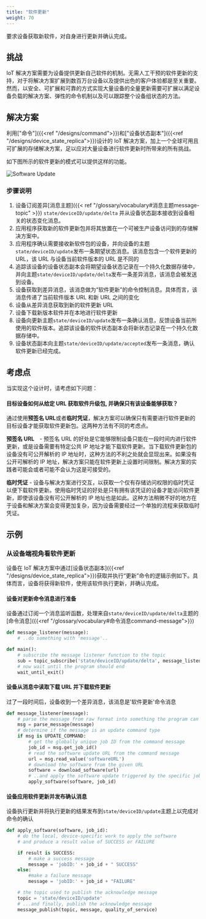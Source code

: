 ```yaml
---
title: "软件更新"
weight: 70
---
```


<!-- {{< synopsis-software-update >}} -->

要求设备获取新软件，对自身进行更新并确认完成。

<!--more-->

## 挑战

IoT 解决方案需要为设备提供更新自己软件的机制。无需人工干预的软件更新的支持，对于将解决方案扩展到数百万台设备以及提供出色的客户体验都是至关重要。然而，以安全、可扩展和可靠的方式实现大量设备的全量更新需要可扩展以满足设备负载的解决方案、弹性的命令机制以及可以跟踪整个设备组状态的方法。

## 解决方案

利用["命令"]({{<ref "/designs/command">}})和["设备状态副本"]({{<ref "/designs/device_state_replica">}})设计的 IoT 解决方案，加上一个全球可用且可扩展的存储解决方案，足以应对大量设备进行软件更新时所带来的所有挑战。

如下图所示的软件更新的模式可以提供这样的功能。

![Software Update](software-update.png)

### 步骤说明

1. 设备订阅差异[消息主题]({{< ref "/glossary/vocabulary#消息主题message-topic" >}}) `state/deviceID/update/delta` 并从设备状态副本接收到设备相关的状态变化消息。
2. 应用程序获取新的软件更新包并将其放置在一个可被生产设备访问到的存储解决方案中。
3. 应用程序确认需要接收新软件包的设备，并向设备的主题`state/deviceID/update`发布一条期望状态消息。该消息包含一个软件更新的 URL，该 URL 与设备当前软件版本的 URL 是不同的
4. 追踪该设备的设备状态副本会将期望设备状态记录在一个持久化数据存储中，并向主题`state/deviceID/update/delta`发布一条差异消息，该消息会被发送到设备。
5. 设备获取到差异消息，该消息做为“软件更新”的命令控制消息。具体而言，该消息传递了当前软件版本 URL 和新 URL 之间的变化
6. 设备从差异消息获取到新的软件更新 URL
7. 设备下载新版本软件并在本地进行软件更新
8. 设备向更新主题`state/deviceID/update`发布一条确认消息，反馈设备当前所使用的软件版本。追踪该设备的软件状态副本会将新状态记录在一个持久化数据存储中。
9. 设备状态副本向主题`state/deviceID/update/accepted`发布一条消息，确认软件更新已经完成。

## 考虑点

当实现这个设计时，请考虑如下问题：

#### 目标设备如何从给定 URL 获取软件升级包, 并确保只有该设备能够获取？

通过使用**预签名 URL**或者**临时凭证**，解决方案可以确保只有需要进行软件更新的目标设备才能获取软件更新包。这两种方法有不同的考虑点。

**预签名 URL**　- 预签名 URL 的好处是它能够限制设备只能在一段时间内进行软件更新，或是设备需要有特定公共 IP 地址才能下载软件更新。当下载软件更新包的设备没有可公开解析的 IP 地址时，这种方法的不利之处就会显现出来。如果没有公开可解析的 IP 地址，解决方案只能在软件更新上设置时间限制。解决方案的实践者可能会或者可能不会认为这是可接受的。

**临时凭证** - 设备与解决方案进行交互，以获取一个仅有存储访问权限的临时凭证以便下载软件更新。使用临时凭证的好处是只有拥有该凭证的设备才能访问软件更新，即使该设备没有可公开解析的 IP 地址也是如此。这种方法稍微不好的地方在于设备和解决方案会变得更加复杂，因为设备需要经过一个单独的流程来获取临时凭证。

## 示例

### 从设备端视角看软件更新

设备在 IoT 解决方案中通过[设备状态副本]({{<ref "/designs/device_state_replica">}})获取并执行“更新”命令的逻辑示例如下。具体而言，设备将获得新软件，使用该软件执行更新，并确认完成。

#### 设备对更新命令消息进行准备

设备通过订阅一个消息监听函数，处理来自`state/deviceID/update/delta`主题的[命令消息]({{<ref "/glossary/vocabulary#命令消息command-message">}})

```python
def message_listener(message):
    # ..do something with 'message'..

def main():
    # subscribe the message listener function to the topic
    sub = topic_subscribe('state/deviceID/update/delta', message_listener)
    # now wait until the program should end
    wait_until_exit()
```

#### 设备从消息中读取下载 URL 并下载软件更新

过了一段时间后，设备收到一个差异消息，该消息是'软件更新'命令消息

```python
def message_listener(message):
    # parse the message from raw format into something the program can use
    msg = parse_message(message)
    # determine if the message is an update command type
    if msg is UPDATE_COMMAND:
        # get the globally unique job ID from the command message
        job_id = msg.get_job_id()
        # read the software update URL from the command message
        url = msg.read_value('softwareURL')
        # download the software from the given URL
        software = download_software(url)
        # ..and apply the software update triggered by the specific job ID
        apply_software(software, job_id)
```

#### 设备应用软件更新并发布确认消息

设备执行更新并将执行更新的结果发布到`state/deviceID/update`主题上以完成对命令的确认

```python
def apply_software(software, job_id):
    # do the local, device-specific work to apply the software
    # and produce a result value of SUCCESS or FAILURE

    if result is SUCCESS:
        # make a success message
        message = 'jobID:' + job_id + " SUCCESS"
    else:
        #make a failure message
        message = 'jobID:' + job_id + "FAILURE"

    # the topic used to publish the acknowledge message
    topic = 'state/deviceID/update'
    # ...and finally, publish the acknowledge message
    message_publish(topic, message, quality_of_service)
```
